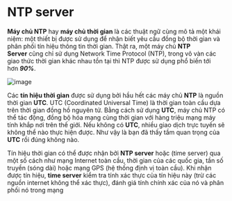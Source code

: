 # **NTP server**

**Máy chủ NTP** hay **máy chủ thời gian** là các thuật ngữ cùng mô tả một khái niệm: một thiết bị được sử dụng để nhận biết yêu cầu đồng bộ thời gian và phân phối tín hiệu thông tin thời gian. Thật ra, một máy chủ **NTP Server** cũng chỉ sử dụng Network Time Protocol (NTP), trong vô vàn các giao thức thời gian khác nhau tồn tại thì NTP được sử dụng phổ biến tới hơn ***90%***.

![image](https://user-images.githubusercontent.com/43572616/177852896-441e0f81-5966-4568-ab4c-2ed607e94e6b.png)

Các **tín hiệu thời gian** được sử dụng bởi hầu hết các máy chủ **NTP** là nguồn thời gian **UTC**. UTC (Coordinated Universal Time) là thời gian toàn cầu dựa trên thời gian đồng hồ nguyên tử. Bằng cách sử dụng **UTC**, máy chủ NTP có thể tác động, đồng bộ hóa mạng cùng thời gian với hàng triệu mạng máy tính khắp nơi trên thế giới. Nếu không có **UTC**, nhiều giao dịch trực tuyến sẽ không thể nào thực hiện được. Như vậy là bạn đã thấy tầm quan trọng của **UTC** rồi đúng không nào.

Tín hiệu thời gian có thể được nhận bởi **NTP server** hoặc (time server) qua một số cách như mạng Internet toàn cầu, thời gian của các quốc gia, tần số truyền (sóng dài) hoặc mạng GPS (hệ thống định vị toàn cầu). Khi nhận được tín hiệu, **time server** kiểm tra tính xác thực của tín hiệu này (trừ các nguồn internet không thể xác thực), đánh giá tính chính xác của nó và phân phối nó trong mạng
